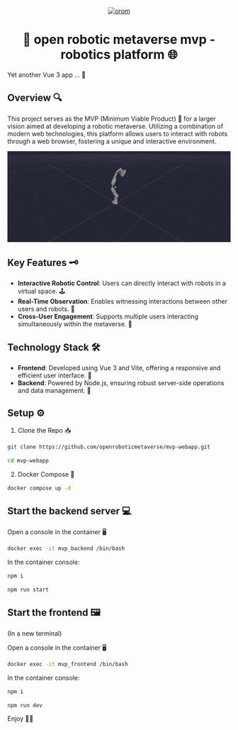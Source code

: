 
<p align="center">
  <a href="https://www.openroboticmetaverse.org">
    <img alt="orom" src="https://raw.githubusercontent.com/openroboverse/knowledge-base/main/docs/assets/icon.png" width="100" />
  </a>
</p>
<h1 align="center">
  🤖 open robotic metaverse mvp - robotics platform 🌐
</h1>


Yet another Vue 3 app ... 👾

## Overview 🔍

This project serves as the MVP (Minimum Viable Product) 🚀 for a larger vision aimed at developing a robotic metaverse. Utilizing a combination of modern web technologies, this platform allows users to interact with robots through a web browser, fostering a unique and interactive environment.

![Demonstrator](demonstrator.png)

## Key Features 🗝️

- **Interactive Robotic Control**: Users can directly interact with robots in a virtual space. 🕹️
- **Real-Time Observation**: Enables witnessing interactions between other users and robots. 👀
- **Cross-User Engagement**: Supports multiple users interacting simultaneously within the metaverse. 👥

## Technology Stack 🛠️

- **Frontend**: Developed using Vue 3 and Vite, offering a responsive and efficient user interface. 🌟
- **Backend**: Powered by Node.js, ensuring robust server-side operations and data management. 💪




## Setup ⚙️

1. Clone the Repo 📥

```bash
git clone https://github.com/openroboticmetaverse/mvp-webapp.git

```
```bash
cd mvp-webapp
```

2. Docker Compose 🐳

```bash
docker compose up -d
```

## Start the backend server 💻

Open a console in the container 🖥️
```bash
docker exec -it mvp_backend /bin/bash
```

In the container console:
```bash
npm i
```
```bash
npm run start
```
## Start the frontend 🖼️

(In a new terminal)

Open a console in the container 🖥️
```bash
docker exec -it mvp_frontend /bin/bash
```
In the container console:
```bash
npm i
```
```bash
npm run dev
```


Enjoy 🎉🥳
